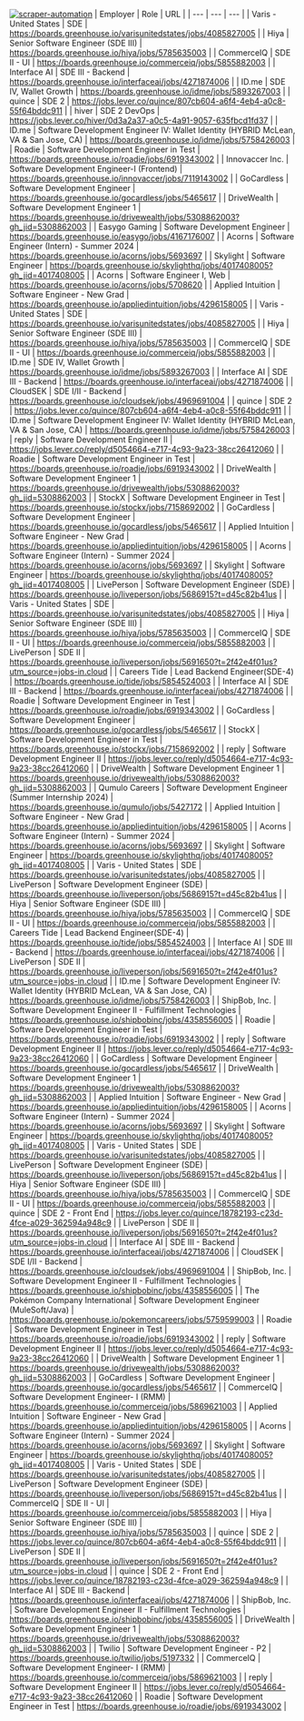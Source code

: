 [![scraper-automation](https://github.com/azad-ali786/Job_Openings/actions/workflows/scraper-automation.yml/badge.svg)](https://github.com/azad-ali786/Job_Openings/actions/workflows/scraper-automation.yml)
| Employer | Role | URL |
| --- | --- | --- |
| Varis - United States | SDE | https://boards.greenhouse.io/varisunitedstates/jobs/4085827005 |
| Hiya | Senior Software Engineer (SDE III) | https://boards.greenhouse.io/hiya/jobs/5785635003 |
| CommerceIQ | SDE II - UI | https://boards.greenhouse.io/commerceiq/jobs/5855882003 |
| Interface AI | SDE III - Backend | https://boards.greenhouse.io/interfaceai/jobs/4271874006 |
| ID.me | SDE IV, Wallet Growth | https://boards.greenhouse.io/idme/jobs/5893267003 |
| quince | SDE 2 | https://jobs.lever.co/quince/807cb604-a6f4-4eb4-a0c8-55f64bddc911 |
| hiver | SDE 2 DevOps | https://jobs.lever.co/hiver/0d3a2a37-a0c5-4a91-9057-635fbcd1fd37 |
| ID.me | Software Development Engineer IV: Wallet Identity (HYBRID McLean, VA & San Jose, CA) | https://boards.greenhouse.io/idme/jobs/5758426003 |
| Roadie | Software Development Engineer in Test | https://boards.greenhouse.io/roadie/jobs/6919343002 |
| Innovaccer Inc. | Software Development Engineer-I (Frontend) | https://boards.greenhouse.io/innovaccer/jobs/7119143002 |
| GoCardless | Software Development Engineer | https://boards.greenhouse.io/gocardless/jobs/5465617 |
| DriveWealth | Software Development Engineer 1 | https://boards.greenhouse.io/drivewealth/jobs/5308862003?gh_jid=5308862003 |
| Easygo Gaming | Software Development Engineer | https://boards.greenhouse.io/easygo/jobs/4167176007 |
| Acorns | Software Engineer (Intern) - Summer 2024 | https://boards.greenhouse.io/acorns/jobs/5693697 |
| Skylight | Software Engineer | https://boards.greenhouse.io/skylighthq/jobs/4017408005?gh_jid=4017408005 |
| Acorns | Software Engineer I, Web | https://boards.greenhouse.io/acorns/jobs/5708620 |
| Applied Intuition | Software Engineer - New Grad | https://boards.greenhouse.io/appliedintuition/jobs/4296158005 |
| Varis - United States | SDE | https://boards.greenhouse.io/varisunitedstates/jobs/4085827005 |
| Hiya | Senior Software Engineer (SDE III) | https://boards.greenhouse.io/hiya/jobs/5785635003 |
| CommerceIQ | SDE II - UI | https://boards.greenhouse.io/commerceiq/jobs/5855882003 |
| ID.me | SDE IV, Wallet Growth | https://boards.greenhouse.io/idme/jobs/5893267003 |
| Interface AI | SDE III - Backend | https://boards.greenhouse.io/interfaceai/jobs/4271874006 |
| CloudSEK | SDE I/II - Backend | https://boards.greenhouse.io/cloudsek/jobs/4969691004 |
| quince | SDE 2 | https://jobs.lever.co/quince/807cb604-a6f4-4eb4-a0c8-55f64bddc911 |
| ID.me | Software Development Engineer IV: Wallet Identity (HYBRID McLean, VA & San Jose, CA) | https://boards.greenhouse.io/idme/jobs/5758426003 |
| reply | Software Development Engineer II | https://jobs.lever.co/reply/d5054664-e717-4c93-9a23-38cc26412060 |
| Roadie | Software Development Engineer in Test | https://boards.greenhouse.io/roadie/jobs/6919343002 |
| DriveWealth | Software Development Engineer 1 | https://boards.greenhouse.io/drivewealth/jobs/5308862003?gh_jid=5308862003 |
| StockX | Software Development Engineer in Test | https://boards.greenhouse.io/stockx/jobs/7158692002 |
| GoCardless | Software Development Engineer | https://boards.greenhouse.io/gocardless/jobs/5465617 |
| Applied Intuition | Software Engineer - New Grad | https://boards.greenhouse.io/appliedintuition/jobs/4296158005 |
| Acorns | Software Engineer (Intern) - Summer 2024 | https://boards.greenhouse.io/acorns/jobs/5693697 |
| Skylight | Software Engineer | https://boards.greenhouse.io/skylighthq/jobs/4017408005?gh_jid=4017408005 |
| LivePerson | Software Development Engineer (SDE) | https://boards.greenhouse.io/liveperson/jobs/5686915?t=d45c82b41us |
| Varis - United States | SDE | https://boards.greenhouse.io/varisunitedstates/jobs/4085827005 |
| Hiya | Senior Software Engineer (SDE III) | https://boards.greenhouse.io/hiya/jobs/5785635003 |
| CommerceIQ | SDE II - UI | https://boards.greenhouse.io/commerceiq/jobs/5855882003 |
| LivePerson | SDE II | https://boards.greenhouse.io/liveperson/jobs/5691650?t=2f42e4f01us?utm_source=jobs-in.cloud |
| Careers Tide | Lead Backend Engineer(SDE-4) | https://boards.greenhouse.io/tide/jobs/5854524003 |
| Interface AI | SDE III - Backend | https://boards.greenhouse.io/interfaceai/jobs/4271874006 |
| Roadie | Software Development Engineer in Test | https://boards.greenhouse.io/roadie/jobs/6919343002 |
| GoCardless | Software Development Engineer | https://boards.greenhouse.io/gocardless/jobs/5465617 |
| StockX | Software Development Engineer in Test | https://boards.greenhouse.io/stockx/jobs/7158692002 |
| reply | Software Development Engineer II | https://jobs.lever.co/reply/d5054664-e717-4c93-9a23-38cc26412060 |
| DriveWealth | Software Development Engineer 1 | https://boards.greenhouse.io/drivewealth/jobs/5308862003?gh_jid=5308862003 |
| Qumulo Careers | Software Development Engineer (Summer Internship 2024) | https://boards.greenhouse.io/qumulo/jobs/5427172 |
| Applied Intuition | Software Engineer - New Grad | https://boards.greenhouse.io/appliedintuition/jobs/4296158005 |
| Acorns | Software Engineer (Intern) - Summer 2024 | https://boards.greenhouse.io/acorns/jobs/5693697 |
| Skylight | Software Engineer | https://boards.greenhouse.io/skylighthq/jobs/4017408005?gh_jid=4017408005 |
| Varis - United States | SDE | https://boards.greenhouse.io/varisunitedstates/jobs/4085827005 |
| LivePerson | Software Development Engineer (SDE) | https://boards.greenhouse.io/liveperson/jobs/5686915?t=d45c82b41us |
| Hiya | Senior Software Engineer (SDE III) | https://boards.greenhouse.io/hiya/jobs/5785635003 |
| CommerceIQ | SDE II - UI | https://boards.greenhouse.io/commerceiq/jobs/5855882003 |
| Careers Tide | Lead Backend Engineer(SDE-4) | https://boards.greenhouse.io/tide/jobs/5854524003 |
| Interface AI | SDE III - Backend | https://boards.greenhouse.io/interfaceai/jobs/4271874006 |
| LivePerson | SDE II | https://boards.greenhouse.io/liveperson/jobs/5691650?t=2f42e4f01us?utm_source=jobs-in.cloud |
| ID.me | Software Development Engineer IV: Wallet Identity (HYBRID McLean, VA & San Jose, CA) | https://boards.greenhouse.io/idme/jobs/5758426003 |
| ShipBob, Inc. | Software Development Engineer II - Fulfillment Technologies | https://boards.greenhouse.io/shipbobinc/jobs/4358556005 |
| Roadie | Software Development Engineer in Test | https://boards.greenhouse.io/roadie/jobs/6919343002 |
| reply | Software Development Engineer II | https://jobs.lever.co/reply/d5054664-e717-4c93-9a23-38cc26412060 |
| GoCardless | Software Development Engineer | https://boards.greenhouse.io/gocardless/jobs/5465617 |
| DriveWealth | Software Development Engineer 1 | https://boards.greenhouse.io/drivewealth/jobs/5308862003?gh_jid=5308862003 |
| Applied Intuition | Software Engineer - New Grad | https://boards.greenhouse.io/appliedintuition/jobs/4296158005 |
| Acorns | Software Engineer (Intern) - Summer 2024 | https://boards.greenhouse.io/acorns/jobs/5693697 |
| Skylight | Software Engineer | https://boards.greenhouse.io/skylighthq/jobs/4017408005?gh_jid=4017408005 |
| Varis - United States | SDE | https://boards.greenhouse.io/varisunitedstates/jobs/4085827005 |
| LivePerson | Software Development Engineer (SDE) | https://boards.greenhouse.io/liveperson/jobs/5686915?t=d45c82b41us |
| Hiya | Senior Software Engineer (SDE III) | https://boards.greenhouse.io/hiya/jobs/5785635003 |
| CommerceIQ | SDE II - UI | https://boards.greenhouse.io/commerceiq/jobs/5855882003 |
| quince | SDE 2 - Front End | https://jobs.lever.co/quince/18782193-c23d-4fce-a029-362594a948c9 |
| LivePerson | SDE II | https://boards.greenhouse.io/liveperson/jobs/5691650?t=2f42e4f01us?utm_source=jobs-in.cloud |
| Interface AI | SDE III - Backend | https://boards.greenhouse.io/interfaceai/jobs/4271874006 |
| CloudSEK | SDE I/II - Backend | https://boards.greenhouse.io/cloudsek/jobs/4969691004 |
| ShipBob, Inc. | Software Development Engineer II - Fulfillment Technologies | https://boards.greenhouse.io/shipbobinc/jobs/4358556005 |
| The Pokémon Company International | Software Development Engineer (MuleSoft/Java) | https://boards.greenhouse.io/pokemoncareers/jobs/5759599003 |
| Roadie | Software Development Engineer in Test | https://boards.greenhouse.io/roadie/jobs/6919343002 |
| reply | Software Development Engineer II | https://jobs.lever.co/reply/d5054664-e717-4c93-9a23-38cc26412060 |
| DriveWealth | Software Development Engineer 1 | https://boards.greenhouse.io/drivewealth/jobs/5308862003?gh_jid=5308862003 |
| GoCardless | Software Development Engineer | https://boards.greenhouse.io/gocardless/jobs/5465617 |
| CommerceIQ | Software Development Engineer- I (RMM) | https://boards.greenhouse.io/commerceiq/jobs/5869621003 |
| Applied Intuition | Software Engineer - New Grad | https://boards.greenhouse.io/appliedintuition/jobs/4296158005 |
| Acorns | Software Engineer (Intern) - Summer 2024 | https://boards.greenhouse.io/acorns/jobs/5693697 |
| Skylight | Software Engineer | https://boards.greenhouse.io/skylighthq/jobs/4017408005?gh_jid=4017408005 |
| Varis - United States | SDE | https://boards.greenhouse.io/varisunitedstates/jobs/4085827005 |
| LivePerson | Software Development Engineer (SDE) | https://boards.greenhouse.io/liveperson/jobs/5686915?t=d45c82b41us |
| CommerceIQ | SDE II - UI | https://boards.greenhouse.io/commerceiq/jobs/5855882003 |
| Hiya | Senior Software Engineer (SDE III) | https://boards.greenhouse.io/hiya/jobs/5785635003 |
| quince | SDE 2 | https://jobs.lever.co/quince/807cb604-a6f4-4eb4-a0c8-55f64bddc911 |
| LivePerson | SDE II | https://boards.greenhouse.io/liveperson/jobs/5691650?t=2f42e4f01us?utm_source=jobs-in.cloud |
| quince | SDE 2 - Front End | https://jobs.lever.co/quince/18782193-c23d-4fce-a029-362594a948c9 |
| Interface AI | SDE III - Backend | https://boards.greenhouse.io/interfaceai/jobs/4271874006 |
| ShipBob, Inc. | Software Development Engineer II - Fulfillment Technologies | https://boards.greenhouse.io/shipbobinc/jobs/4358556005 |
| DriveWealth | Software Development Engineer 1 | https://boards.greenhouse.io/drivewealth/jobs/5308862003?gh_jid=5308862003 |
| Twilio | Software Development Engineer - P2 | https://boards.greenhouse.io/twilio/jobs/5197332 |
| CommerceIQ | Software Development Engineer- I (RMM) | https://boards.greenhouse.io/commerceiq/jobs/5869621003 |
| reply | Software Development Engineer II | https://jobs.lever.co/reply/d5054664-e717-4c93-9a23-38cc26412060 |
| Roadie | Software Development Engineer in Test | https://boards.greenhouse.io/roadie/jobs/6919343002 |